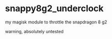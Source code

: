 # snappy8g2_underclock
my magisk module to throttle the snapdragon 8 g2

warning, absolutely untested 